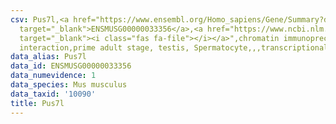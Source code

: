 ```yaml
---
csv: Pus7l,<a href="https://www.ensembl.org/Homo_sapiens/Gene/Summary?db=core;g=ENSMUSG00000033356"
  target="_blank">ENSMUSG00000033356</a>,<a href="https://www.ncbi.nlm.nih.gov/pubmed/25450459"
  target="_blank"><i class="fas fa-file"></i></a>",chromatin immunoprecipitation assay,direct
  interaction,prime adult stage, testis, Spermatocyte,,,transcriptional regulation,
data_alias: Pus7l
data_id: ENSMUSG00000033356
data_numevidence: 1
data_species: Mus musculus
data_taxid: '10090'
title: Pus7l
---
```

